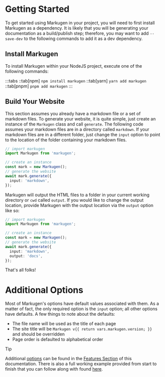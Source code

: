 # Getting Started
To get started using Markugen in your project, you will need to first
install Markugen as a dependency. It is likely that you will be generating
your documentation as a build/publish step; therefore, you may want to add
`--save-dev` to the following commands to add it as a dev dependency.

## Install Markugen
To install Markugen within your NodeJS project, execute one of the following
commands:

:::tabs
::tab[npm]
`npm install markugen`
::tab[yarn]
`yarn add markugen`
::tab[pnpm]
`pnpm add markugen`
:::

## Build Your Website
This section assumes you already have a markdown file or a set of markdown 
files. To generate your website, it is quite simple, just create an
instance of the `Markugen` class and call `generate`. The following code
assumes your markdown files are in a directory called `markdown`. If your
markdown files are in a different folder, just change the `input` option to
point to the location of the folder containing your markdown files.

```ts
// import markugen
import Markugen from 'markugen';

// create an instance
const mark = new Markugen();
// generate the website
await mark.generate({
  input: 'markdown',
});
```

Markugen will output the HTML files to a folder in your current working 
directory or `cwd` called `output`. If you would like to change the output
location, provide Markugen with the output location via the `output` option
like so:

```ts
// import markugen
import Markugen from 'markugen';

// create an instance
const mark = new Markugen();
// generate the website
await mark.generate({
  input: 'markdown',
  output: 'docs',
});
```

That's all folks!

# Additional Options
Most of Markugen's options have default values associated with them. As a 
matter of fact, the only required option is the `input` option; all other
options have defaults. A few things to note about the defaults:

* The file name will be used as the title of each page
* The site title will be `Markugen v{{ return vars.markugen.version; }}` 
  and should be overridden
* Page order is defaulted to alphabetical order

> [!TIP]
> Additional [options](./Features/Options.md) can be found in the 
> [Features Section](./Features.md) of this documentation. There is also a full 
> working example provided from start to finish that you can
> follow along with found [here](./Getting-Started/Example.md).
